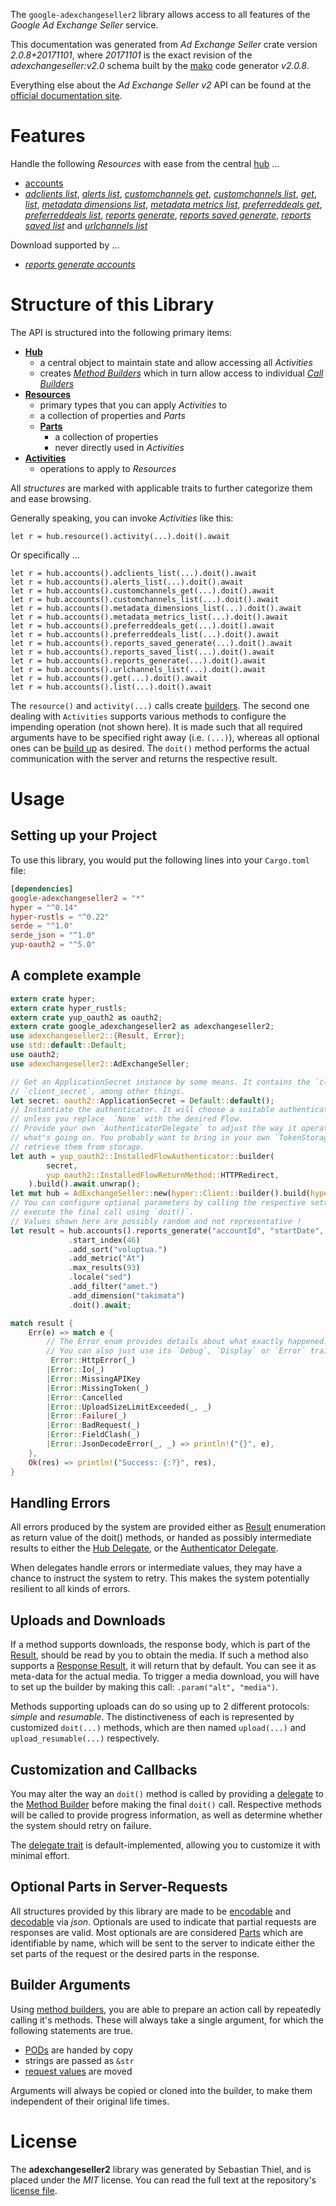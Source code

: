 <!---
DO NOT EDIT !
This file was generated automatically from 'src/mako/api/README.md.mako'
DO NOT EDIT !
-->
The `google-adexchangeseller2` library allows access to all features of the *Google Ad Exchange Seller* service.

This documentation was generated from *Ad Exchange Seller* crate version *2.0.8+20171101*, where *20171101* is the exact revision of the *adexchangeseller:v2.0* schema built by the [mako](http://www.makotemplates.org/) code generator *v2.0.8*.

Everything else about the *Ad Exchange Seller* *v2* API can be found at the
[official documentation site](https://developers.google.com/ad-exchange/seller-rest/).
# Features

Handle the following *Resources* with ease from the central [hub](https://docs.rs/google-adexchangeseller2/2.0.8+20171101/google_adexchangeseller2/AdExchangeSeller) ... 

* [accounts](https://docs.rs/google-adexchangeseller2/2.0.8+20171101/google_adexchangeseller2/api::Account)
 * [*adclients list*](https://docs.rs/google-adexchangeseller2/2.0.8+20171101/google_adexchangeseller2/api::AccountAdclientListCall), [*alerts list*](https://docs.rs/google-adexchangeseller2/2.0.8+20171101/google_adexchangeseller2/api::AccountAlertListCall), [*customchannels get*](https://docs.rs/google-adexchangeseller2/2.0.8+20171101/google_adexchangeseller2/api::AccountCustomchannelGetCall), [*customchannels list*](https://docs.rs/google-adexchangeseller2/2.0.8+20171101/google_adexchangeseller2/api::AccountCustomchannelListCall), [*get*](https://docs.rs/google-adexchangeseller2/2.0.8+20171101/google_adexchangeseller2/api::AccountGetCall), [*list*](https://docs.rs/google-adexchangeseller2/2.0.8+20171101/google_adexchangeseller2/api::AccountListCall), [*metadata dimensions list*](https://docs.rs/google-adexchangeseller2/2.0.8+20171101/google_adexchangeseller2/api::AccountMetadataDimensionListCall), [*metadata metrics list*](https://docs.rs/google-adexchangeseller2/2.0.8+20171101/google_adexchangeseller2/api::AccountMetadataMetricListCall), [*preferreddeals get*](https://docs.rs/google-adexchangeseller2/2.0.8+20171101/google_adexchangeseller2/api::AccountPreferreddealGetCall), [*preferreddeals list*](https://docs.rs/google-adexchangeseller2/2.0.8+20171101/google_adexchangeseller2/api::AccountPreferreddealListCall), [*reports generate*](https://docs.rs/google-adexchangeseller2/2.0.8+20171101/google_adexchangeseller2/api::AccountReportGenerateCall), [*reports saved generate*](https://docs.rs/google-adexchangeseller2/2.0.8+20171101/google_adexchangeseller2/api::AccountReportSavedGenerateCall), [*reports saved list*](https://docs.rs/google-adexchangeseller2/2.0.8+20171101/google_adexchangeseller2/api::AccountReportSavedListCall) and [*urlchannels list*](https://docs.rs/google-adexchangeseller2/2.0.8+20171101/google_adexchangeseller2/api::AccountUrlchannelListCall)


Download supported by ...

* [*reports generate accounts*](https://docs.rs/google-adexchangeseller2/2.0.8+20171101/google_adexchangeseller2/api::AccountReportGenerateCall)



# Structure of this Library

The API is structured into the following primary items:

* **[Hub](https://docs.rs/google-adexchangeseller2/2.0.8+20171101/google_adexchangeseller2/AdExchangeSeller)**
    * a central object to maintain state and allow accessing all *Activities*
    * creates [*Method Builders*](https://docs.rs/google-adexchangeseller2/2.0.8+20171101/google_adexchangeseller2/client::MethodsBuilder) which in turn
      allow access to individual [*Call Builders*](https://docs.rs/google-adexchangeseller2/2.0.8+20171101/google_adexchangeseller2/client::CallBuilder)
* **[Resources](https://docs.rs/google-adexchangeseller2/2.0.8+20171101/google_adexchangeseller2/client::Resource)**
    * primary types that you can apply *Activities* to
    * a collection of properties and *Parts*
    * **[Parts](https://docs.rs/google-adexchangeseller2/2.0.8+20171101/google_adexchangeseller2/client::Part)**
        * a collection of properties
        * never directly used in *Activities*
* **[Activities](https://docs.rs/google-adexchangeseller2/2.0.8+20171101/google_adexchangeseller2/client::CallBuilder)**
    * operations to apply to *Resources*

All *structures* are marked with applicable traits to further categorize them and ease browsing.

Generally speaking, you can invoke *Activities* like this:

```Rust,ignore
let r = hub.resource().activity(...).doit().await
```

Or specifically ...

```ignore
let r = hub.accounts().adclients_list(...).doit().await
let r = hub.accounts().alerts_list(...).doit().await
let r = hub.accounts().customchannels_get(...).doit().await
let r = hub.accounts().customchannels_list(...).doit().await
let r = hub.accounts().metadata_dimensions_list(...).doit().await
let r = hub.accounts().metadata_metrics_list(...).doit().await
let r = hub.accounts().preferreddeals_get(...).doit().await
let r = hub.accounts().preferreddeals_list(...).doit().await
let r = hub.accounts().reports_saved_generate(...).doit().await
let r = hub.accounts().reports_saved_list(...).doit().await
let r = hub.accounts().reports_generate(...).doit().await
let r = hub.accounts().urlchannels_list(...).doit().await
let r = hub.accounts().get(...).doit().await
let r = hub.accounts().list(...).doit().await
```

The `resource()` and `activity(...)` calls create [builders][builder-pattern]. The second one dealing with `Activities` 
supports various methods to configure the impending operation (not shown here). It is made such that all required arguments have to be 
specified right away (i.e. `(...)`), whereas all optional ones can be [build up][builder-pattern] as desired.
The `doit()` method performs the actual communication with the server and returns the respective result.

# Usage

## Setting up your Project

To use this library, you would put the following lines into your `Cargo.toml` file:

```toml
[dependencies]
google-adexchangeseller2 = "*"
hyper = "^0.14"
hyper-rustls = "^0.22"
serde = "^1.0"
serde_json = "^1.0"
yup-oauth2 = "^5.0"
```

## A complete example

```Rust
extern crate hyper;
extern crate hyper_rustls;
extern crate yup_oauth2 as oauth2;
extern crate google_adexchangeseller2 as adexchangeseller2;
use adexchangeseller2::{Result, Error};
use std::default::Default;
use oauth2;
use adexchangeseller2::AdExchangeSeller;

// Get an ApplicationSecret instance by some means. It contains the `client_id` and 
// `client_secret`, among other things.
let secret: oauth2::ApplicationSecret = Default::default();
// Instantiate the authenticator. It will choose a suitable authentication flow for you, 
// unless you replace  `None` with the desired Flow.
// Provide your own `AuthenticatorDelegate` to adjust the way it operates and get feedback about 
// what's going on. You probably want to bring in your own `TokenStorage` to persist tokens and
// retrieve them from storage.
let auth = yup_oauth2::InstalledFlowAuthenticator::builder(
        secret,
        yup_oauth2::InstalledFlowReturnMethod::HTTPRedirect,
    ).build().await.unwrap();
let mut hub = AdExchangeSeller::new(hyper::Client::builder().build(hyper_rustls::HttpsConnector::with_native_roots()), auth);
// You can configure optional parameters by calling the respective setters at will, and
// execute the final call using `doit()`.
// Values shown here are possibly random and not representative !
let result = hub.accounts().reports_generate("accountId", "startDate", "endDate")
             .start_index(46)
             .add_sort("voluptua.")
             .add_metric("At")
             .max_results(93)
             .locale("sed")
             .add_filter("amet.")
             .add_dimension("takimata")
             .doit().await;

match result {
    Err(e) => match e {
        // The Error enum provides details about what exactly happened.
        // You can also just use its `Debug`, `Display` or `Error` traits
         Error::HttpError(_)
        |Error::Io(_)
        |Error::MissingAPIKey
        |Error::MissingToken(_)
        |Error::Cancelled
        |Error::UploadSizeLimitExceeded(_, _)
        |Error::Failure(_)
        |Error::BadRequest(_)
        |Error::FieldClash(_)
        |Error::JsonDecodeError(_, _) => println!("{}", e),
    },
    Ok(res) => println!("Success: {:?}", res),
}

```
## Handling Errors

All errors produced by the system are provided either as [Result](https://docs.rs/google-adexchangeseller2/2.0.8+20171101/google_adexchangeseller2/client::Result) enumeration as return value of
the doit() methods, or handed as possibly intermediate results to either the 
[Hub Delegate](https://docs.rs/google-adexchangeseller2/2.0.8+20171101/google_adexchangeseller2/client::Delegate), or the [Authenticator Delegate](https://docs.rs/yup-oauth2/*/yup_oauth2/trait.AuthenticatorDelegate.html).

When delegates handle errors or intermediate values, they may have a chance to instruct the system to retry. This 
makes the system potentially resilient to all kinds of errors.

## Uploads and Downloads
If a method supports downloads, the response body, which is part of the [Result](https://docs.rs/google-adexchangeseller2/2.0.8+20171101/google_adexchangeseller2/client::Result), should be
read by you to obtain the media.
If such a method also supports a [Response Result](https://docs.rs/google-adexchangeseller2/2.0.8+20171101/google_adexchangeseller2/client::ResponseResult), it will return that by default.
You can see it as meta-data for the actual media. To trigger a media download, you will have to set up the builder by making
this call: `.param("alt", "media")`.

Methods supporting uploads can do so using up to 2 different protocols: 
*simple* and *resumable*. The distinctiveness of each is represented by customized 
`doit(...)` methods, which are then named `upload(...)` and `upload_resumable(...)` respectively.

## Customization and Callbacks

You may alter the way an `doit()` method is called by providing a [delegate](https://docs.rs/google-adexchangeseller2/2.0.8+20171101/google_adexchangeseller2/client::Delegate) to the 
[Method Builder](https://docs.rs/google-adexchangeseller2/2.0.8+20171101/google_adexchangeseller2/client::CallBuilder) before making the final `doit()` call. 
Respective methods will be called to provide progress information, as well as determine whether the system should 
retry on failure.

The [delegate trait](https://docs.rs/google-adexchangeseller2/2.0.8+20171101/google_adexchangeseller2/client::Delegate) is default-implemented, allowing you to customize it with minimal effort.

## Optional Parts in Server-Requests

All structures provided by this library are made to be [encodable](https://docs.rs/google-adexchangeseller2/2.0.8+20171101/google_adexchangeseller2/client::RequestValue) and 
[decodable](https://docs.rs/google-adexchangeseller2/2.0.8+20171101/google_adexchangeseller2/client::ResponseResult) via *json*. Optionals are used to indicate that partial requests are responses 
are valid.
Most optionals are are considered [Parts](https://docs.rs/google-adexchangeseller2/2.0.8+20171101/google_adexchangeseller2/client::Part) which are identifiable by name, which will be sent to 
the server to indicate either the set parts of the request or the desired parts in the response.

## Builder Arguments

Using [method builders](https://docs.rs/google-adexchangeseller2/2.0.8+20171101/google_adexchangeseller2/client::CallBuilder), you are able to prepare an action call by repeatedly calling it's methods.
These will always take a single argument, for which the following statements are true.

* [PODs][wiki-pod] are handed by copy
* strings are passed as `&str`
* [request values](https://docs.rs/google-adexchangeseller2/2.0.8+20171101/google_adexchangeseller2/client::RequestValue) are moved

Arguments will always be copied or cloned into the builder, to make them independent of their original life times.

[wiki-pod]: http://en.wikipedia.org/wiki/Plain_old_data_structure
[builder-pattern]: http://en.wikipedia.org/wiki/Builder_pattern
[google-go-api]: https://github.com/google/google-api-go-client

# License
The **adexchangeseller2** library was generated by Sebastian Thiel, and is placed 
under the *MIT* license.
You can read the full text at the repository's [license file][repo-license].

[repo-license]: https://github.com/Byron/google-apis-rsblob/main/LICENSE.md
